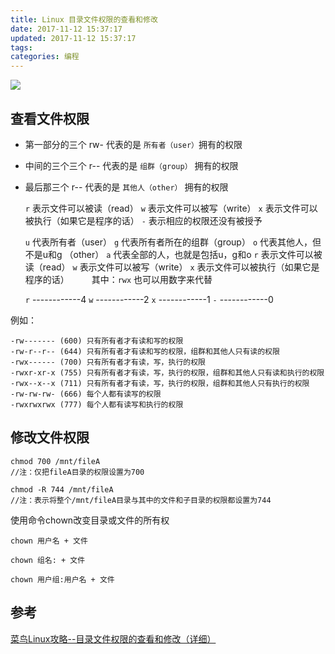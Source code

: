 ```yaml
---
title: Linux 目录文件权限的查看和修改
date: 2017-11-12 15:37:17
updated: 2017-11-12 15:37:17
tags:
categories: 编程
---
```


![](https://ws4.sinaimg.cn/large/006tNc79ly1flfce9uxqbj30ae070myk.jpg)

## 查看文件权限

* 第一部分的三个 rw- 代表的是 `所有者（user）`拥有的权限

* 中间的三个三个 r-- 代表的是 `组群（group）` 拥有的权限

* 最后那三个 r-- 代表的是 `其他人（other）` 拥有的权限

  `r` 表示文件可以被读（read）
  `w` 表示文件可以被写（write）
  `x` 表示文件可以被执行（如果它是程序的话）
  `-` 表示相应的权限还没有被授予


  `u` 代表所有者（user）
  `g` 代表所有者所在的组群（group）
  `o` 代表其他人，但不是u和g （other）
  `a` 代表全部的人，也就是包括u，g和o
  `r` 表示文件可以被读（read）
  `w` 表示文件可以被写（write）
  `x` 表示文件可以被执行（如果它是程序的话）
　　
其中：`rwx` 也可以用数字来代替
   
   `r` ------------4
   `w` ------------2
   `x` ------------1
   `-` ------------0
   
例如：

```
-rw------- (600) 只有所有者才有读和写的权限
-rw-r--r-- (644) 只有所有者才有读和写的权限，组群和其他人只有读的权限
-rwx------ (700) 只有所有者才有读，写，执行的权限
-rwxr-xr-x (755) 只有所有者才有读，写，执行的权限，组群和其他人只有读和执行的权限
-rwx--x--x (711) 只有所有者才有读，写，执行的权限，组群和其他人只有执行的权限
-rw-rw-rw- (666) 每个人都有读写的权限
-rwxrwxrwx (777) 每个人都有读写和执行的权限
```
## 修改文件权限
```
chmod 700 /mnt/fileA
//注：仅把fileA目录的权限设置为700

chmod -R 744 /mnt/fileA
//注：表示将整个/mnt/fileA目录与其中的文件和子目录的权限都设置为744
```
使用命令chown改变目录或文件的所有权

```
chown 用户名 + 文件

chown 组名: + 文件

chown 用户组:用户名 + 文件
```
## 参考
[菜鸟Linux攻略--目录文件权限的查看和修改（详细）](http://zhaoyuqiang.blog.51cto.com/6328846/1214718)



